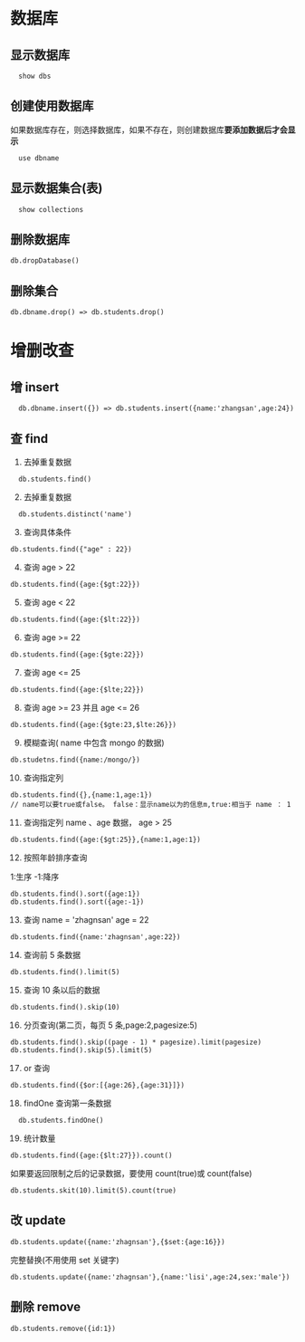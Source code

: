 # 数据库

## 显示数据库

```
  show dbs
```

## 创建使用数据库

如果数据库存在，则选择数据库，如果不存在，则创建数据库**要添加数据后才会显示**

```
  use dbname
```

## 显示数据集合(表)

```
  show collections
```

## 删除数据库

```
db.dropDatabase()
```

## 删除集合

```
db.dbname.drop() => db.students.drop()
```

# 增删改查

## 增 insert

```
  db.dbname.insert({}) => db.students.insert({name:'zhangsan',age:24})
```

## 查 find

1.  去掉重复数据

```
  db.students.find()
```

2.  去掉重复数据

```
  db.students.distinct('name')
```

3.  查询具体条件

```
db.students.find({"age" : 22})
```

4.  查询 age > 22

```
db.students.find({age:{$gt:22}})
```

5.  查询 age < 22

```
db.students.find({age:{$lt:22}})
```

6.  查询 age >= 22

```
db.students.find({age:{$gte:22}})
```

7.  查询 age <= 25

```
db.students.find({age:{$lte;22}})
```

8. 查询 age >= 23 并且 age <= 26

```
db.students.find({age:{$gte:23,$lte:26}})
```

9. 模糊查询( name 中包含 mongo 的数据)

```
db.studetns.find({name:/mongo/})
```

10. 查询指定列

```
db.students.find({},{name:1,age:1})
// name可以要true或false。 false：显示name以为的信息m,true:相当于 name ： 1
```

11. 查询指定列 name 、age 数据， age > 25

```
db.students.find({age:{$gt:25}},{name:1,age:1})
```

12. 按照年龄排序查询

1:生序 -1:降序

```
db.students.find().sort({age:1})
db.students.find().sort({age:-1})
```

13. 查询 name = 'zhagnsan' age = 22

```
db.students.find({name:'zhagnsan',age:22})
```

14. 查询前 5 条数据

```
db.students.find().limit(5)
```

15. 查询 10 条以后的数据

```
db.students.find().skip(10)
```

16. 分页查询(第二页，每页 5 条,page:2,pagesize:5)

```
db.students.find().skip((page - 1) * pagesize).limit(pagesize)
db.students.find().skip(5).limit(5)
```

17. or 查询

```
db.students.find({$or:[{age:26},{age:31}]})
```

18. findOne 查询第一条数据

```
  db.students.findOne()
```

19. 统计数量

```
db.students.find({age:{$lt:27}}).count()
```

如果要返回限制之后的记录数据，要使用 count(true)或 count(false)

```
db.students.skit(10).limit(5).count(true)
```

## 改 update

```
db.students.update({name:'zhagnsan'},{$set:{age:16}})
```

完整替换(不用使用 set 关键字)

```
db.students.update({name:'zhagnsan'},{name:'lisi',age:24,sex:'male'})
```

## 删除 remove

```
db.students.remove({id:1})
```
